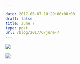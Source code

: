 ```yaml
---

date: 2017-06-07 18:29:00+00:00
draft: false
title: June 7
type: post
url: /blog/2017/6/june-7
---
```




  
![](/images/2017-06-07-20176june-7/IMG_1312.jpg)

  

  
![](/images/2017-06-07-20176june-7/IMG_1314.jpg)

  


